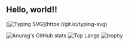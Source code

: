 ## Hello, world!!
<!--welcome: I am Yangliduo Lai-->
[![Typing SVG](https://readme-typing-svg.demolab.com?font=Fira+Code&pause=1000&color=4523E1&width=435&lines=I+am+Yangliduo+Lai!)](https://git.io/typing-svg)

![Anurag's GitHub stats](https://github-readme-stats.vercel.app/api?username=Yangliduo-Lai)
![Top Langs](https://github-readme-stats.vercel.app/api/top-langs/?username=Yangliduo-Lai)
![trophy](https://github-profile-trophy.vercel.app/?username=Yangliduo-Lai)


<!--
**Yangliduo-Lai/Yangliduo-Lai** is a ✨ _special_ ✨ repository because its `README.md` (this file) appears on your GitHub profile.

Here are some ideas to get you started:

- 🔭 I’m currently working on ...
- 🌱 I’m currently learning ...
- 👯 I’m looking to collaborate on ...
- 🤔 I’m looking for help with ...
- 💬 Ask me about ...
- 📫 How to reach me: ...
- 😄 Pronouns: ...
- ⚡ Fun fact: ...
-->
